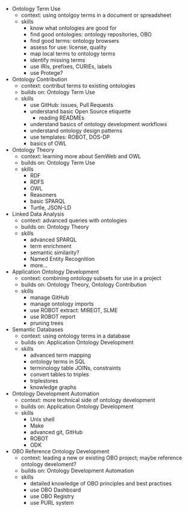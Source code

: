 - Ontology Term Use
  - context: using ontolgoy terms in a document or spreadsheet
  - skills
    - know what ontologies are good for
    - find good ontologies: ontology repositories, OBO
    - find good terms: ontology browsers
    - assess for use: license, quality
    - map local terms to ontology terms
    - identify missing terms
    - use IRIs, prefixes, CURIEs, labels
    - use Protege?
- Ontology Contribution
  - context: contribut terms to existing ontologies
  - builds on: Ontology Term Use
  - skills
    - use GitHub: issues, Pull Requests
    - understand basic Open Source etiquette
      - reading READMEs
    - understand basics of ontology development workflows
    - understand ontology design patterns
    - use templates: ROBOT, DOS-DP
    - basics of OWL
- Ontology Theory
  - context: learning more about SemWeb and OWL
  - builds on: Ontology Term Use
  - skills
    - RDF
    - RDFS
    - OWL
    - Reasoners
    - basic SPARQL
    - Turtle, JSON-LD
- Linked Data Analysis
  - context: advanced queries with ontologies
  - builds on: Ontology Theory
  - skills
    - advanced SPARQL
    - term enrichment
    - semantic similarity?
    - Named Entity Recognition
    - more...
- Application Ontology Development
  - context: combining ontology subsets for use in a project
  - builds on: Ontology Theory, Ontology Contribution
  - skills
    - manage GitHub
    - manage ontology imports
    - use ROBOT extract: MIREOT, SLME
    - use ROBOT report
    - pruning trees
- Semantic Databases
  - context: using ontology terms in a database
  - builds on: Application Ontology Development
  - skills
    - advanced term mapping
    - ontology terms in SQL
    - terminology table JOINs, constraints
    - convert tables to triples
    - triplestores
    - knowledge graphs
- Ontology Development Automation
  - context: more technical side of ontology development
  - builds on: Application Ontology Development
  - skills
    - Unix shell
    - Make
    - advanced git, GitHub
    - ROBOT
    - ODK
- OBO Reference Ontology Development
  - context: leading a new or existing OBO project; maybe reference ontology develoment?
  - builds on: Ontology Development Automation
  - skills
    - detailed knowledge of OBO principles and best practises
    - use OBO Dashboard
    - use OBO Registry
    - use PURL system
